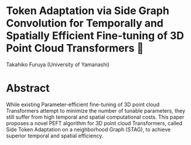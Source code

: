 # Token Adaptation via Side Graph Convolution for Temporally and Spatially Efficient Fine-tuning of 3D Point Cloud Transformers 🦌
Takahiko Furuya (University of Yamanashi)
# Abstract
While existing Parameter-efficient fine-tuning of 3D point cloud Transformers attempt to minimize the number of tunable parameters, they still suffer from high temporal and spatial computational costs. This paper proposes a novel PEFT algorithm for 3D point cloud Transformers, called Side Token Adaptation on a neighborhood Graph (STAG), to achieve superior temporal and spatial efficiency. 

